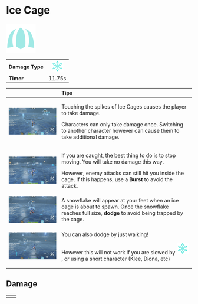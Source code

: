 # Ice Cage

![](../../.gitbook/assets/cryo_icecage_med.png)

|  |  |
| :--- | :---: |
| **Damage Type** |   ![](../../.gitbook/assets/cryo_small.png)  |
| **Timer** | 11.75s |

<table>
  <thead>
    <tr>
      <th style="text-align:left"></th>
      <th style="text-align:left">Tips</th>
    </tr>
  </thead>
  <tbody>
    <tr>
      <td style="text-align:left">
        <img src="../../.gitbook/assets/damage.gif" alt/>
      </td>
      <td style="text-align:left">
        <p>Touching the spikes of Ice Cages causes the player to take damage.</p>
        <p></p>
        <p>Characters can only take damage once. Switching to another character however
          can cause them to take additional damage.</p>
      </td>
    </tr>
    <tr>
      <td style="text-align:left">
        <img src="../../.gitbook/assets/still.gif" alt/>
      </td>
      <td style="text-align:left">
        <p>If you are caught, the best thing to do is to stop moving. You will take
          no damage this way.
          <br />
        </p>
        <p>However, enemy attacks can still hit you inside the cage. If this happens,
          use a <b>Burst </b>to avoid the attack.</p>
      </td>
    </tr>
    <tr>
      <td style="text-align:left">
        <img src="../../.gitbook/assets/dodge.gif" alt/>
      </td>
      <td style="text-align:left">A snowflake will appear at your feet when an ice cage is about to spawn.
        Once the snowflake reaches full size, <b>dodge</b> to avoid being trapped
        by the cage.</td>
    </tr>
    <tr>
      <td style="text-align:left">
        <img src="../../.gitbook/assets/walk_dodge.gif" alt/>
      </td>
      <td style="text-align:left">
        <p>You can also dodge by just walking!
          <br />
        </p>
        <p>However this will not work if you are slowed by
          <img src="../../.gitbook/assets/cryo_small.png"
          alt/>, or using a short character (Klee, Diona, etc)</p>
      </td>
    </tr>
  </tbody>
</table>

## Damage

|  |  |
| :--- | :--- |
|  |  |

